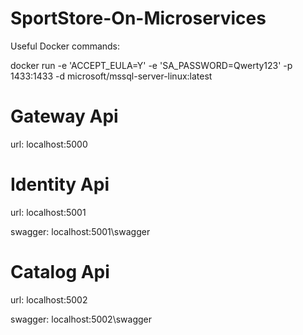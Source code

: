 # SportStore-On-Microservices

Useful Docker commands: 

docker run -e 'ACCEPT_EULA=Y' -e 'SA_PASSWORD=Qwerty123' -p 1433:1433 -d microsoft/mssql-server-linux:latest

# Gateway Api

url: localhost:5000

# Identity Api

url: localhost:5001

swagger: localhost:5001\swagger

# Catalog Api

url: localhost:5002

swagger: localhost:5002\swagger
